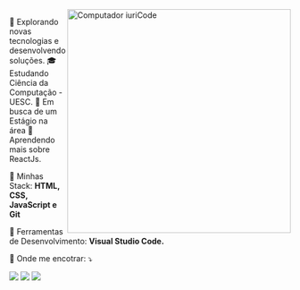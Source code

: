<img src="https://raw.githubusercontent.com/MicaelliMedeiros/micaellimedeiros/master/image/computer-illustration.png" min-width="400px" max-width="400px" width="400px" align="right" alt="Computador iuriCode">

<p align="left"> 
  🤔   Explorando novas tecnologias e desenvolvendo soluções.
  🎓   Estudando Ciência da Computação - UESC.
  💼   Em busca de um Estágio na área
  🌱   Aprendendo mais sobre ReactJs.
</p>

<p align="left">
  🦄 Minhas Stack: <strong>HTML, CSS, JavaScript e Git</strong>
</p>

<p align="left">
  💼 Ferramentas de Desenvolvimento: <strong>Visual Studio Code.</strong>
</p>

<p align="left">
  💌 Onde me encotrar: ⤵️
</p>

<p align="left">
  <a href="https://www.linkedin.com/in/larissa-carvalho-7149101b8/" alt="Linkedin">
  <img src="https://img.shields.io/badge/-Linkedin-0e76a8?style=flat-square&logo=Linkedin&logoColor=white&link=https://www.linkedin.com/in/larissa-carvalho-7149101b8/" /></a>

  <a href="https://api.whatsapp.com/send?phone=5573988684480" alt="WhatsApp">
  <img src="https://img.shields.io/badge/-WhatsApp-25d366?style=flat-square&labelColor=25d366&logo=whatsapp&logoColor=white&link=https://api.whatsapp.com/send?phone=5573988684480"/></a>

  <a href="https://www.instagram.com/lari_carvalho07/?hl=pt-br" alt="Instagram">
  <img src="https://img.shields.io/badge/-Instagram-DF0174?style=flat-square&labelColor=DF0174&logo=instagram&logoColor=white&link=https://www.instagram.com/lari_carvalho07/?hl=pt-br"/></a>
</p>  
